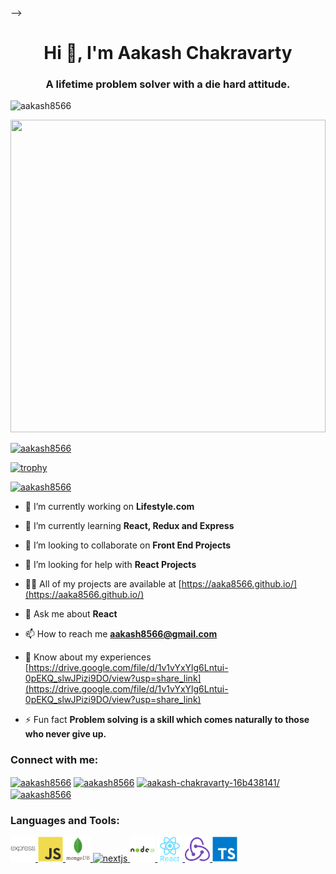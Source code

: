 <!-- ### Hi there 👋

<!--
**aaka8566/aaka8566** is a ✨ _special_ ✨ repository because its `README.md` (this file) appears on your GitHub profile.

Here are some ideas to get you started:

- 🔭 I’m currently working on ...
- 🌱 I’m currently learning ...
- 👯 I’m looking to collaborate on ...
- 🤔 I’m looking for help with ...
- 💬 Ask me about ...
- 📫 How to reach me: ...
- 😄 Pronouns: ...
- ⚡ Fun fact: ...
--> -->



<h1 align="center">Hi 👋, I'm Aakash Chakravarty</h1>
<h3 align="center">A lifetime problem solver with a die hard attitude.</h3>
<p align="left"> <img src="https://komarev.com/ghpvc/?username=aakash8566&label=Profile%20views&color=0e75b6&style=flat" alt="aakash8566" /> </p>
<p align="left"> <img width="100%" height="500px" src="https://media.giphy.com/media/WTjXuYA2y4o3UZly3W/giphy.gif" /> </p>

<p align="left"> <a href="https://github.com/ryo-ma/github-profile-trophy"><img src="https://github-profile-trophy.vercel.app/?username=aakash8566" alt="aakash8566" /></a> </p>

[![trophy](https://github-profile-trophy.vercel.app/?username=aaka8566)](https://github.com/ryo-ma/github-profile-trophy)

<p align="left"> <a href="https://twitter.com/aakash8566" target="blank"><img src="https://img.shields.io/twitter/follow/aakash8566?logo=twitter&style=for-the-badge" alt="aakash8566" /></a> </p>

- 🔭 I’m currently working on **Lifestyle.com**

- 🌱 I’m currently learning **React, Redux and Express**

- 👯 I’m looking to collaborate on **Front End Projects**

- 🤝 I’m looking for help with **React Projects**

- 👨‍💻 All of my projects are available at [https://aaka8566.github.io/](https://aaka8566.github.io/)

- 💬 Ask me about **React**

- 📫 How to reach me **aakash8566@gmail.com**

- 📄 Know about my experiences [https://drive.google.com/file/d/1v1vYxYlg6Lntui-0pEKQ_slwJPizi9DO/view?usp=share_link](https://drive.google.com/file/d/1v1vYxYlg6Lntui-0pEKQ_slwJPizi9DO/view?usp=share_link)

- ⚡ Fun fact **Problem solving is a skill which comes naturally to those who never give up.**

<h3 align="left">Connect with me:</h3>
<p align="left">
<a href="https://codepen.io/aakash8566" target="blank"><img align="center" src="https://raw.githubusercontent.com/rahuldkjain/github-profile-readme-generator/master/src/images/icons/Social/codepen.svg" alt="aakash8566" height="30" width="40" /></a>
<a href="https://twitter.com/aakash8566" target="blank"><img align="center" src="https://raw.githubusercontent.com/rahuldkjain/github-profile-readme-generator/master/src/images/icons/Social/twitter.svg" alt="aakash8566" height="30" width="40" /></a>
<a href="https://linkedin.com/in/aakash-chakravarty-16b438141/" target="blank"><img align="center" src="https://raw.githubusercontent.com/rahuldkjain/github-profile-readme-generator/master/src/images/icons/Social/linked-in-alt.svg" alt="aakash-chakravarty-16b438141/" height="30" width="40" /></a>
<a href="https://codesandbox.com/aakash8566" target="blank"><img align="center" src="https://raw.githubusercontent.com/rahuldkjain/github-profile-readme-generator/master/src/images/icons/Social/codesandbox.svg" alt="aakash8566" height="30" width="40" /></a>
</p>

<h3 align="left">Languages and Tools:</h3>
<p align="left"> <a href="https://expressjs.com" target="_blank" rel="noreferrer"> <img src="https://raw.githubusercontent.com/devicons/devicon/master/icons/express/express-original-wordmark.svg" alt="express" width="40" height="40"/> </a> <a href="https://developer.mozilla.org/en-US/docs/Web/JavaScript" target="_blank" rel="noreferrer"> <img src="https://raw.githubusercontent.com/devicons/devicon/master/icons/javascript/javascript-original.svg" alt="javascript" width="40" height="40"/> </a> <a href="https://www.mongodb.com/" target="_blank" rel="noreferrer"> <img src="https://raw.githubusercontent.com/devicons/devicon/master/icons/mongodb/mongodb-original-wordmark.svg" alt="mongodb" width="40" height="40"/> </a> <a href="https://nextjs.org/" target="_blank" rel="noreferrer"> <img src="https://cdn.worldvectorlogo.com/logos/nextjs-2.svg" alt="nextjs" width="40" height="40"/> </a> <a href="https://nodejs.org" target="_blank" rel="noreferrer"> <img src="https://raw.githubusercontent.com/devicons/devicon/master/icons/nodejs/nodejs-original-wordmark.svg" alt="nodejs" width="40" height="40"/> </a> <a href="https://reactjs.org/" target="_blank" rel="noreferrer"> <img src="https://raw.githubusercontent.com/devicons/devicon/master/icons/react/react-original-wordmark.svg" alt="react" width="40" height="40"/> </a> <a href="https://redux.js.org" target="_blank" rel="noreferrer"> <img src="https://raw.githubusercontent.com/devicons/devicon/master/icons/redux/redux-original.svg" alt="redux" width="40" height="40"/> </a> <a href="https://www.typescriptlang.org/" target="_blank" rel="noreferrer"> <img src="https://raw.githubusercontent.com/devicons/devicon/master/icons/typescript/typescript-original.svg" alt="typescript" width="40" height="40"/> </a> </p>





